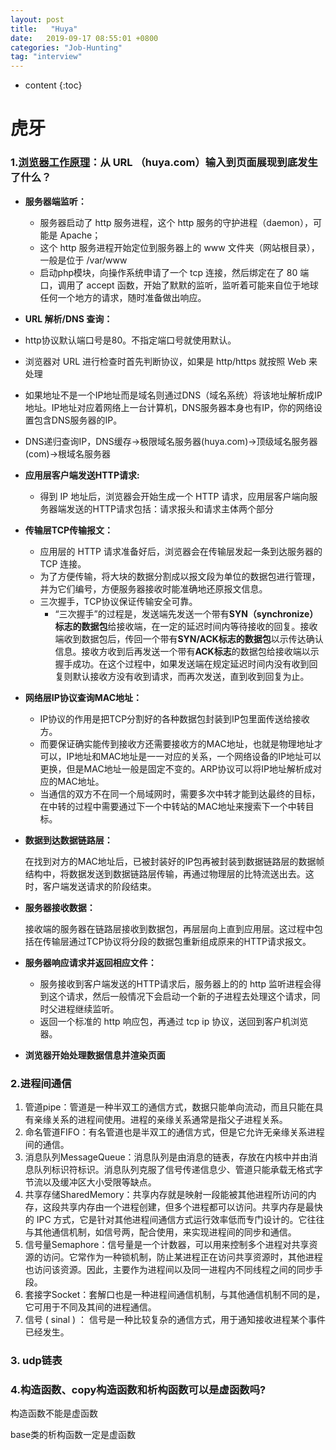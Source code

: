 ```yaml
---
layout: post
title:   "Huya"
date:   2019-09-17 08:55:01 +0800
categories: "Job-Hunting"
tag: "interview"
---
```


* content
{:toc}




# 虎牙

### 1.[浏览器工作原理](https://www.jianshu.com/p/d616d887953a)：从 URL （huya.com）输入到页面展现到底发生了什么？

* **服务器端监听：**

  * 服务器启动了 http 服务进程，这个 http 服务的守护进程（daemon），可能是 Apache；
  * 这个 http 服务进程开始定位到服务器上的 www 文件夹（网站根目录），一般是位于 /var/www 
  * 启动php模块，向操作系统申请了一个 tcp 连接，然后绑定在了 80 端口，调用了 accept 函数，开始了默默的监听，监听着可能来自位于地球任何一个地方的请求，随时准备做出响应。

*  **URL 解析/DNS 查询：**

  * http协议默认端口号是80。不指定端口号就使用默认。
  * 浏览器对 URL 进行检查时首先判断协议，如果是 http/https 就按照 Web 来处理
  * 如果地址不是一个IP地址而是域名则通过DNS（域名系统）将该地址解析成IP地址。IP地址对应着网络上一台计算机，DNS服务器本身也有IP，你的网络设置包含DNS服务器的IP。 
  * DNS递归查询IP，DNS缓存->极限域名服务器(huya.com)->顶级域名服务器(com)->根域名服务器

* **应用层客户端发送HTTP请求:**

  * 得到 IP 地址后，浏览器会开始生成一个 HTTP 请求，应用层客户端向服务器端发送的HTTP请求包括：请求报头和请求主体两个部分

* **传输层TCP传输报文：**

  * 应用层的 HTTP 请求准备好后，浏览器会在传输层发起一条到达服务器的 TCP 连接。
  * 为了方便传输，将大块的数据分割成以报文段为单位的数据包进行管理，并为它们编号，方便服务器接收时能准确地还原报文信息。
  * 三次握手，TCP协议保证传输安全可靠。
    * “三次握手”的过程是，发送端先发送一个带有**SYN（synchronize）标志的数据包**给接收端，在一定的延迟时间内等待接收的回复。接收端收到数据包后，传回一个带有**SYN/ACK标志的数据包**以示传达确认信息。接收方收到后再发送一个带有**ACK标志**的数据包给接收端以示握手成功。在这个过程中，如果发送端在规定延迟时间内没有收到回复则默认接收方没有收到请求，而再次发送，直到收到回复为止。

* **网络层IP协议查询MAC地址：**

  * IP协议的作用是把TCP分割好的各种数据包封装到IP包里面传送给接收方。
  * 而要保证确实能传到接收方还需要接收方的MAC地址，也就是物理地址才可以，IP地址和MAC地址是一一对应的关系，一个网络设备的IP地址可以更换，但是MAC地址一般是固定不变的。ARP协议可以将IP地址解析成对应的MAC地址。
  * 当通信的双方不在同一个局域网时，需要多次中转才能到达最终的目标，在中转的过程中需要通过下一个中转站的MAC地址来搜索下一个中转目标。

* **数据到达数据链路层：**

  在找到对方的MAC地址后，已被封装好的IP包再被封装到数据链路层的数据帧结构中，将数据发送到数据链路层传输，再通过物理层的比特流送出去。这时，客户端发送请求的阶段结束。

* **服务器接收数据：**

  接收端的服务器在链路层接收到数据包，再层层向上直到应用层。这过程中包括在传输层通过TCP协议将分段的数据包重新组成原来的HTTP请求报文。

* **服务器响应请求并返回相应文件：**

  * 服务接收到客户端发送的HTTP请求后，服务器上的的 http 监听进程会得到这个请求，然后一般情况下会启动一个新的子进程去处理这个请求，同时父进程继续监听。
  * 返回一个标准的 http 响应包，再通过 tcp ip 协议，送回到客户机浏览器。

* **浏览器开始处理数据信息并渲染页面**

### 2.进程间通信

1. 管道pipe：管道是一种半双工的通信方式，数据只能单向流动，而且只能在具有亲缘关系的进程间使用。进程的亲缘关系通常是指父子进程关系。
2. 命名管道FIFO：有名管道也是半双工的通信方式，但是它允许无亲缘关系进程间的通信。
4. 消息队列MessageQueue：消息队列是由消息的链表，存放在内核中并由消息队列标识符标识。消息队列克服了信号传递信息少、管道只能承载无格式字节流以及缓冲区大小受限等缺点。
5. 共享存储SharedMemory：共享内存就是映射一段能被其他进程所访问的内存，这段共享内存由一个进程创建，但多个进程都可以访问。共享内存是最快的 IPC 方式，它是针对其他进程间通信方式运行效率低而专门设计的。它往往与其他通信机制，如信号两，配合使用，来实现进程间的同步和通信。
6. 信号量Semaphore：信号量是一个计数器，可以用来控制多个进程对共享资源的访问。它常作为一种锁机制，防止某进程正在访问共享资源时，其他进程也访问该资源。因此，主要作为进程间以及同一进程内不同线程之间的同步手段。
7. 套接字Socket：套解口也是一种进程间通信机制，与其他通信机制不同的是，它可用于不同及其间的进程通信。
8. 信号 ( sinal ) ： 信号是一种比较复杂的通信方式，用于通知接收进程某个事件已经发生。

### 3. udp链表



### 4.构造函数、copy构造函数和析构函数可以是虚函数吗?

构造函数不能是虚函数

base类的析构函数一定是虚函数
